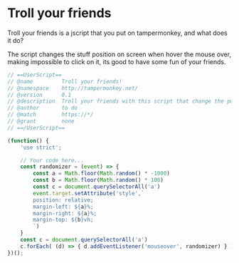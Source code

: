 # Troll your friends

Troll your friends is a jscript that you put on tampermonkey, and what does it do?

The script changes the stuff position on screen when hover the mouse over, making impossible to click on it, its good to have some fun of your friends.


```js
// ==UserScript==
// @name         Troll your friends!
// @namespace    http://tampermonkey.net/
// @version      0.1
// @description  Troll your friends with this script that change the position of stuff in screen when they hover the mouse over!
// @author       to do
// @match        https://*/
// @grant        none
// ==/UserScript==

(function() {
    'use strict';

    // Your code here...
    const randomizer = (event) => {
        const a = Math.floor(Math.random() * -1000)
        const b = Math.floor(Math.random() * 100)
        const c = document.querySelectorAll('a')
        event.target.setAttribute('style',`
        position: relative;
        margin-left: ${a}%;
        margin-right: ${a}%;
        margin-top: ${b}vh;
        `)
    }
    const c = document.querySelectorAll('a')
    c.forEach( (d) => { d.addEventListener('mouseover', randomizer) } )
})();
```
